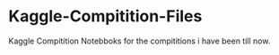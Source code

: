 # Kaggle-Compitition-Files
Kaggle Compitition Notebboks for the compititions i have been till now. 

